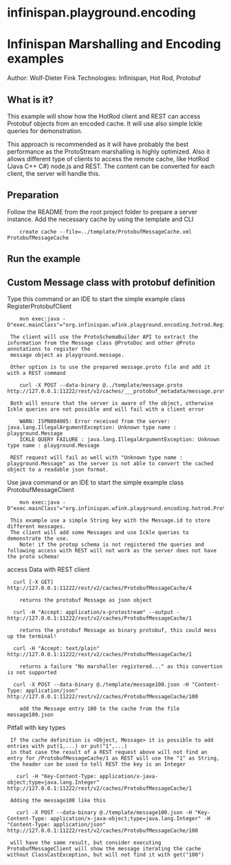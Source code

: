 # infinispan.playground.encoding
Infinispan Marshalling and Encoding examples
===============================

Author: Wolf-Dieter Fink
Technologies: Infinispan, Hot Rod, Protobuf


What is it?
-----------

This example will show how the HotRod client and REST can access Protobuf objects from an encoded cache. It will use also simple Ickle queries for demonstration.

This approach is recommended as it will have probably the best performance as the ProtoStream marshalling is highly optimized.
Also it allows different type of clients to access the remote cache, like HotRod (Java C++ C#) node.js and REST.
The content can be converted for each client, the server will handle this.


Preparation
-------------
Follow the README from the root project folder to prepare a server instance.
Add the necessary cache by using the template and CLI

        create cache --file=../template/ProtobufMessageCache.xml ProtobufMessageCache


Run the example
-------------------------

   Custom Message class with protobuf definition
   ---------------------------------------------

   Type this command or an IDE to start the simple example class RegisterProtobufClient

        mvn exec:java -D"exec.mainClass"="org.infinispan.wfink.playground.encoding.hotrod.RegisterProtobufClient"

     The client will use the ProtoSchemaBuilder API to extract the information from the Message class @ProtoDoc and other @Proto annotations to register the 
     message object as playground.message.

     Other option is to use the prepared message.proto file and add it with a REST command

        curl -X POST --data-binary @../template/message.proto http://127.0.0.1:11222/rest/v2/caches/___protobuf_metadata/message.proto

     Both will ensure that the server is aware of the object, otherwise Ickle queries are not possible and will fail with a client error

        WARN: ISPN004005: Error received from the server: java.lang.IllegalArgumentException: Unknown type name : playground.Message
        ICKLE QUERY FAILURE : java.lang.IllegalArgumentException: Unknown type name : playground.Message

     REST request will fail as well with "Unknown type name : playground.Message" as the server is not able to convert the cached object to a readable json format.



   Use java command or an IDE to start the simple example class ProtobufMessageClient

        mvn exec:java -D"exec.mainClass"="org.infinispan.wfink.playground.encoding.hotrod.ProtobufMessageClient"

     This example use a simple String key with the Message.id to store different messages.
     The client will add some Messages and use Ickle queries to demonstrate the use.
        Note! if the protop schema is not registered the queries and following access with REST will not work as the server does not have the proto schema!

   access Data with REST client

      curl [-X GET] http://127.0.0.1:11222/rest/v2/caches/ProtobufMessageCache/4

        returns the protobuf Message as json object

      curl -H "Accept: application/x-protostream" --output -  http://127.0.0.1:11222/rest/v2/caches/ProtobufMessageCache/1

        returns the protobuf Message as binary protobuf, this could mess up the terminal!

      curl -H "Accept: text/plain" http://127.0.0.1:11222/rest/v2/caches/ProtobufMessageCache/1

        returns a failure "No marshaller registered..." as this convertion is not supported

      curl -X POST --data-binary @./template/message100.json -H "Content-Type: application/json" http://127.0.0.1:11222/rest/v2/caches/ProtobufMessageCache/100

        add the Message entry 100 to the cache from the file message100.json


   Pitfall with key types

     If the cache definition is <Object, Message> it is possible to add entries with put(1,...) or put("1",...)
     in that case the result of a REST request above will not find an entry for /ProtobufMessageCache/1 as REST will use the "1" as String,
     the header can be used to tell REST the key is an Integer

       curl -H "Key-Content-Type: application/x-java-object;type=java.lang.Integer" http://127.0.0.1:11222/rest/v2/caches/ProtobufMessageCache/1

     Adding the message100 like this

       curl -X POST --data-binary @./template/message100.json -H "Key-Content-Type: application/x-java-object;type=java.lang.Integer" -H "Content-Type: application/json" http://127.0.0.1:11222/rest/v2/caches/ProtobufMessageCache/100

     will have the same result, but consider executing ProtobufMessageClient will show the message iterating the cache without ClassCastException, but will not find it with get("100")
